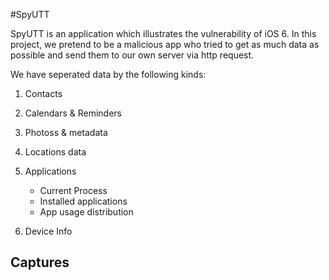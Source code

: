#SpyUTT

SpyUTT is an application which illustrates the vulnerability of iOS 6.
In this project, we pretend to be a malicious app who tried to get as
much data as possible and send them to our own server via http request.

We have seperated data by the following kinds:

1. Contacts
2. Calendars \& Reminders
3. Photoss \& metadata
4. Locations data
5. Applications

	* Current Process
  	* Installed applications
  	* App usage distribution
  
6. Device Info

## Captures



